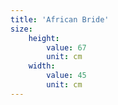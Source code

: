 ```yaml
---
title: 'African Bride'
size:
    height:
        value: 67
        unit: cm
    width:
        value: 45
        unit: cm
---
```


